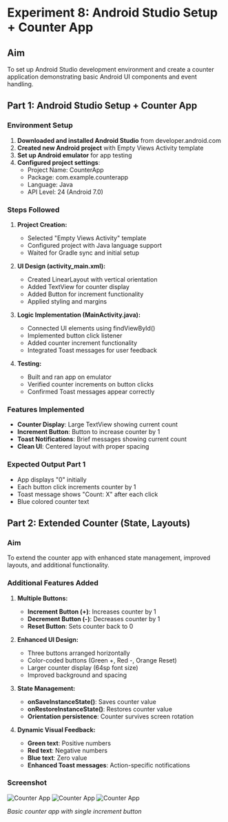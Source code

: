 # Experiment 8: Android Studio Setup + Counter App

## Aim
To set up Android Studio development environment and create a counter application demonstrating basic Android UI components and event handling.

## Part 1: Android Studio Setup + Counter App

### Environment Setup
1. **Downloaded and installed Android Studio** from developer.android.com
2. **Created new Android project** with Empty Views Activity template
3. **Set up Android emulator** for app testing
4. **Configured project settings**:
   - Project Name: CounterApp
   - Package: com.example.counterapp
   - Language: Java
   - API Level: 24 (Android 7.0)

### Steps Followed

1. **Project Creation:**
   - Selected "Empty Views Activity" template
   - Configured project with Java language support
   - Waited for Gradle sync and initial setup

2. **UI Design (activity_main.xml):**
   - Created LinearLayout with vertical orientation
   - Added TextView for counter display
   - Added Button for increment functionality
   - Applied styling and margins

3. **Logic Implementation (MainActivity.java):**
   - Connected UI elements using findViewById()
   - Implemented button click listener
   - Added counter increment functionality
   - Integrated Toast messages for user feedback

4. **Testing:**
   - Built and ran app on emulator
   - Verified counter increments on button clicks
   - Confirmed Toast messages appear correctly

### Features Implemented
- **Counter Display**: Large TextView showing current count
- **Increment Button**: Button to increase counter by 1
- **Toast Notifications**: Brief messages showing current count
- **Clean UI**: Centered layout with proper spacing

### Expected Output Part 1
- App displays "0" initially
- Each button click increments counter by 1
- Toast message shows "Count: X" after each click
- Blue colored counter text



## Part 2: Extended Counter (State, Layouts)

### Aim
To extend the counter app with enhanced state management, improved layouts, and additional functionality.

### Additional Features Added

1. **Multiple Buttons:**
   - **Increment Button (+)**: Increases counter by 1
   - **Decrement Button (-)**: Decreases counter by 1
   - **Reset Button**: Sets counter back to 0

2. **Enhanced UI Design:**
   - Three buttons arranged horizontally
   - Color-coded buttons (Green +, Red -, Orange Reset)
   - Larger counter display (64sp font size)
   - Improved background and spacing

3. **State Management:**
   - **onSaveInstanceState()**: Saves counter value
   - **onRestoreInstanceState()**: Restores counter value
   - **Orientation persistence**: Counter survives screen rotation

4. **Dynamic Visual Feedback:**
   - **Green text**: Positive numbers
   - **Red text**: Negative numbers  
   - **Blue text**: Zero value
   - **Enhanced Toast messages**: Action-specific notifications

### Screenshot
![Counter App ](one.png)
![Counter App ](two.png)
![Counter App ](three.png)

*Basic counter app with single increment button*




